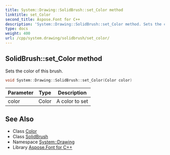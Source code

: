 ```yaml
---
title: System::Drawing::SolidBrush::set_Color method
linktitle: set_Color
second_title: Aspose.Font for C++
description: 'System::Drawing::SolidBrush::set_Color method. Sets the color of this brush in C++.'
type: docs
weight: 400
url: /cpp/system.drawing/solidbrush/set_color/
---
```

## SolidBrush::set_Color method


Sets the color of this brush.

```cpp
void System::Drawing::SolidBrush::set_Color(Color color)
```


| Parameter | Type | Description |
| --- | --- | --- |
| color | Color | A color to set |

## See Also

* Class [Color](../../color/)
* Class [SolidBrush](../)
* Namespace [System::Drawing](../../)
* Library [Aspose.Font for C++](../../../)
